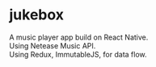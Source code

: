 # jukebox
A music player app build on React Native.   
Using Netease Music API.   
Using Redux, ImmutableJS, for data flow.   
